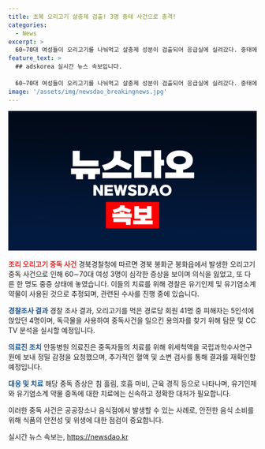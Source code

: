 ```yaml
---
title: 초복 오리고기 살충제 검출! 3명 중태 사건으로 충격!
categories:
  - News
excerpt: >
  60~70대 여성들이 오리고기를 나눠먹고 살충제 성분이 검출되어 응급실에 실려갔다. 중태에 빠진 이들은 호흡 마비와 근육 경직 증세를 보였으며, 화학물질로 인한 의심이 강했다. 경찰은 고의적 독일 가능성을 조사 중이며, 병원에서는 이들의 치료를 위해 정밀감정을 요청했다. 피해자는 경로당 회원 41명 중 5인석에 앉은 4명으로 추정돼 경찰은 용의자를 찾기 위해 수사 중이다.
feature_text: >
  ## adskorea 실시간 뉴스 속보입니다.

  60~70대 여성들이 오리고기를 나눠먹고 살충제 성분이 검출되어 응급실에 실려갔다. 중태에 빠진 이들은 호흡 마비와 근육 경직 증세를 보였으며, 화학물질로 인한 의심이 강했다. 경찰은 고의적 독일 가능성을 조사 중이며, 병원에서는 이들의 치료를 위해 정밀감정을 요청했다. 피해자는 경로당 회원 41명 중 5인석에 앉은 4명으로 추정돼 경찰은 용의자를 찾기 위해 수사 중이다.
image: '/assets/img/newsdao_breakingnews.jpg'
---
```


<p><img src="/assets/img/newsdao_breakingnews.jpg" alt="adskorea 속보" /></p>

<p><b><span style="color: #ee2323;">조리 오리고기 중독 사건</span></b>
경북경찰청에 따르면 경북 봉화군 봉화읍에서 발생한 오리고기 중독 사건으로 인해 60∼70대 여성 3명이 심각한 증상을 보이며 의식을 잃었고, 또 다른 한 명도 중증 상태에 놓였습니다. 이들의 치료를 위해 경찰은 유기인제 및 유기염소계 약물이 사용된 것으로 추정되며, 관련된 수사를 진행 중에 있습니다.</p>

<p><b><span style="color: #1a5490;">경찰조사 결과</span></b>
경찰 조사 결과, 오리고기를 먹은 경로당 회원 41명 중 피해자는 5인석에 앉았던 4명이며, 독극물을 사용하여 중독사건을 일으킨 용의자를 찾기 위해 탐문 및 CC TV 분석을 실시할 예정입니다.</p>

<p><b><span style="color: #1a5490;">의료진 조치</span></b>
안동병원 의료진은 중독자들의 치료를 위해 위세척액을 국립과학수사연구원에 보내 정밀 감정을 요청했으며, 추가적인 혈액 및 소변 검사를 통해 결과를 재확인할 예정입니다.</p>

<p><b><span style="color: #1a5490;">대응 및 치료</span></b>
해당 중독 증상은 침 흘림, 호흡 마비, 근육 경직 등으로 나타나며, 유기인제와 유기염소계 약물 중독에 대한 치료에는 신속하고 정확한 대처가 필요합니다.</p>

<p>이러한 중독 사건은 공공장소나 음식점에서 발생할 수 있는 사례로, 안전한 음식 소비를 위해 식품의 안전성 및 위생에 대한 점검이 중요합니다.</p>
실시간 뉴스 속보는, <a href="https://newsdao.kr" rel="dofollow">https://newsdao.kr</a>


